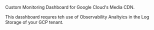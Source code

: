 Custom Monitoring Dashboard for Google Cloud's Media CDN.

This dasshboard requres teh use of Observability Analtyics in the Log Storage of your GCP tenant. 
